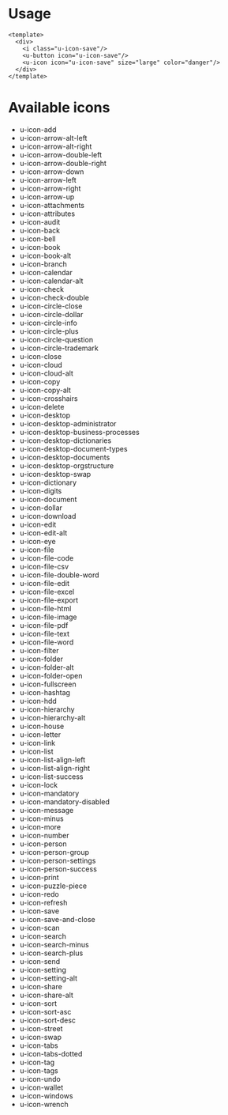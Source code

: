 # Usage

```vue
<template>
  <div>
    <i class="u-icon-save"/>
    <u-button icon="u-icon-save"/>
    <u-icon icon="u-icon-save" size="large" color="danger"/>
  </div>
</template>
```

# Available icons
- u-icon-add
- u-icon-arrow-alt-left
- u-icon-arrow-alt-right
- u-icon-arrow-double-left
- u-icon-arrow-double-right
- u-icon-arrow-down
- u-icon-arrow-left
- u-icon-arrow-right
- u-icon-arrow-up
- u-icon-attachments
- u-icon-attributes
- u-icon-audit
- u-icon-back
- u-icon-bell
- u-icon-book
- u-icon-book-alt
- u-icon-branch
- u-icon-calendar
- u-icon-calendar-alt
- u-icon-check
- u-icon-check-double
- u-icon-circle-close
- u-icon-circle-dollar
- u-icon-circle-info
- u-icon-circle-plus
- u-icon-circle-question
- u-icon-circle-trademark
- u-icon-close
- u-icon-cloud
- u-icon-cloud-alt
- u-icon-copy
- u-icon-copy-alt
- u-icon-crosshairs
- u-icon-delete
- u-icon-desktop
- u-icon-desktop-administrator
- u-icon-desktop-business-processes
- u-icon-desktop-dictionaries
- u-icon-desktop-document-types
- u-icon-desktop-documents
- u-icon-desktop-orgstructure
- u-icon-desktop-swap
- u-icon-dictionary
- u-icon-digits
- u-icon-document
- u-icon-dollar
- u-icon-download
- u-icon-edit
- u-icon-edit-alt
- u-icon-eye
- u-icon-file
- u-icon-file-code
- u-icon-file-csv
- u-icon-file-double-word
- u-icon-file-edit
- u-icon-file-excel
- u-icon-file-export
- u-icon-file-html
- u-icon-file-image
- u-icon-file-pdf
- u-icon-file-text
- u-icon-file-word
- u-icon-filter
- u-icon-folder
- u-icon-folder-alt
- u-icon-folder-open
- u-icon-fullscreen
- u-icon-hashtag
- u-icon-hdd
- u-icon-hierarchy
- u-icon-hierarchy-alt
- u-icon-house
- u-icon-letter
- u-icon-link
- u-icon-list
- u-icon-list-align-left
- u-icon-list-align-right
- u-icon-list-success
- u-icon-lock
- u-icon-mandatory
- u-icon-mandatory-disabled
- u-icon-message
- u-icon-minus
- u-icon-more
- u-icon-number
- u-icon-person
- u-icon-person-group
- u-icon-person-settings
- u-icon-person-success
- u-icon-print
- u-icon-puzzle-piece
- u-icon-redo
- u-icon-refresh
- u-icon-save
- u-icon-save-and-close
- u-icon-scan
- u-icon-search
- u-icon-search-minus
- u-icon-search-plus
- u-icon-send
- u-icon-setting
- u-icon-setting-alt
- u-icon-share
- u-icon-share-alt
- u-icon-sort
- u-icon-sort-asc
- u-icon-sort-desc
- u-icon-street
- u-icon-swap
- u-icon-tabs
- u-icon-tabs-dotted
- u-icon-tag
- u-icon-tags
- u-icon-undo
- u-icon-wallet
- u-icon-windows
- u-icon-wrench
